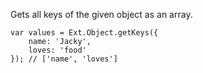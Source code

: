 Gets all keys of the given object as an array.

<pre><code>var values = Ext.Object.getKeys({
    name: 'Jacky',
    loves: 'food'
}); // ['name', 'loves']
</code></pre>
